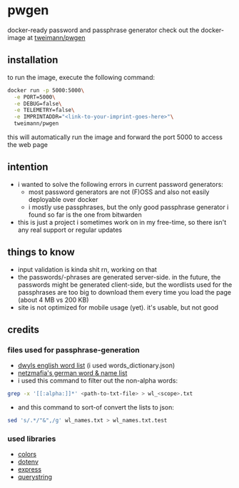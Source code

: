 # pwgen
docker-ready password and passphrase generator
check out the docker-image at [tweimann/pwgen](https://hub.docker.com/r/tweimann/pwgen)

## installation
to run the image, execute the following command:
```bash
docker run -p 5000:5000\
  -e PORT=5000\
  -e DEBUG=false\
  -e TELEMETRY=false\
  -e IMPRINTADDR="<link-to-your-imprint-goes-here>"\
  tweimann/pwgen
```
this will automatically run the image and forward the port 5000 to access the web page

## intention
- i wanted to solve the following errors in current password generators:
  - most password generators are not (F)OSS and also not easily deployable over docker
  - i mostly use passphrases, but the only good passphrase generator i found so far is the one from bitwarden
- this is just a project i sometimes work on in my free-time, so there isn't any real support or regular updates

## things to know
- input validation is kinda shit rn, working on that
- the passwords/-phrases are generated server-side. in the future, the passwords might be generated client-side, but the wordlists used for the passphrases are too big to download them every time you load the page (about 4 MB vs 200 KB)
- site is not optimized for mobile usage (yet). it's usable, but not good

## credits
### files used for passphrase-generation
- [dwyls english word list](https://github.com/dwyl/english-words/) (i used words_dictionary.json)
- [netzmafia's german word & name list](http://www.netzmafia.de/software/wordlists/)
- i used this command to filter out the non-alpha words: 
```bash
grep -x '[[:alpha:]]*' <path-to-txt-file> > wl_<scope>.txt
```
- and this command to sort-of convert the lists to json:
```bash
sed 's/.*/"&",/g' wl_names.txt > wl_names.txt.test
```

### used libraries
- [colors](https://www.npmjs.com/package/colors)
- [dotenv](https://www.npmjs.com/package/dotenv)
- [express](https://www.npmjs.com/package/express)
- [querystring](https://www.npmjs.com/package/querystring)
